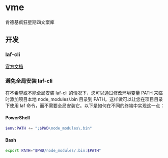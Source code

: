 # vme
肯德基疯狂星期四文案库

## 开发

### laf-cli

[官方文档](https://doc.laf.run/zh/cli/)

### 避免全局安装 laf-cli

在不希望或不能全局安装 laf-cli 的情况下，您可以通过修改环境变量 PATH 来临时添加项目本地 node_modules/.bin 目录到 PATH。这样做可以让您在项目目录下使用 laf 命令，而不需要全局安装它。以下是如何在不同的终端中实现这一点：

#### PowerShell

```powershell
$env:PATH += ";$PWD\node_modules\.bin"
```

#### Bash

```bash
export PATH="$PWD/node_modules/.bin:$PATH"
```
